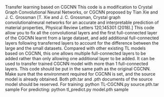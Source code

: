 Transfer learning based on CGCNN
This code is a modification to Crystal Graph Convolutional Neural Networks, or CGCNN proposed by Tian Xie and J. C. Grossman [T. Xie and J. C. Grossman, Crystal graph convolutionalneural networks for an accurate and interpretable prediction of material properties, Physical Review Letters 120,145301 (2018).]
This code allow you to fix all the convolutional layers and the first full-connected layer of the CGCNN learnt from a large dataset, and add additional full-connected layers following transferred layers to account for the difference between the large and the small datasets.
Compared with other existing TL models based on CGCNN, this one allows multiple full-connected layers to be added rather than only allowing one additional layer to be added. It can be used to transfer trained CGCNN model with more than 1 full-connected layers.
This code should be put in the same path as the original CGCNN. Make sure that the environment required for CGCNN is set, and the source model is already obtained. Both pth.tar and .pth documents of the source model should be reserved.
For training: python TL-CGCNN.py source.pth.tar sample
For predicting: python tl_predict.py model.pth sample
